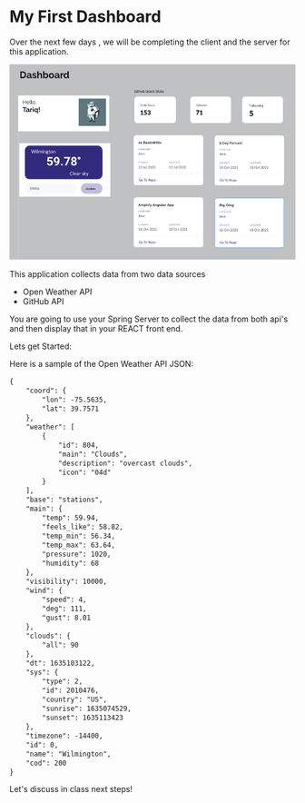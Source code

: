 # My First Dashboard

Over the next few days , we will be completing the client and the server for this application.

![](sampleImg.png)

This application collects data from two data sources

* Open Weather API
* GitHub API

You are going to use your Spring Server to collect the data from both api's and then display that in your REACT front end.

Lets get Started:

Here is a sample of the Open Weather API JSON: 

```
{
    "coord": {
        "lon": -75.5635,
        "lat": 39.7571
    },
    "weather": [
        {
            "id": 804,
            "main": "Clouds",
            "description": "overcast clouds",
            "icon": "04d"
        }
    ],
    "base": "stations",
    "main": {
        "temp": 59.94,
        "feels_like": 58.82,
        "temp_min": 56.34,
        "temp_max": 63.64,
        "pressure": 1020,
        "humidity": 68
    },
    "visibility": 10000,
    "wind": {
        "speed": 4,
        "deg": 111,
        "gust": 8.01
    },
    "clouds": {
        "all": 90
    },
    "dt": 1635103122,
    "sys": {
        "type": 2,
        "id": 2010476,
        "country": "US",
        "sunrise": 1635074529,
        "sunset": 1635113423
    },
    "timezone": -14400,
    "id": 0,
    "name": "Wilmington",
    "cod": 200
}
```

Let's discuss in class next steps!